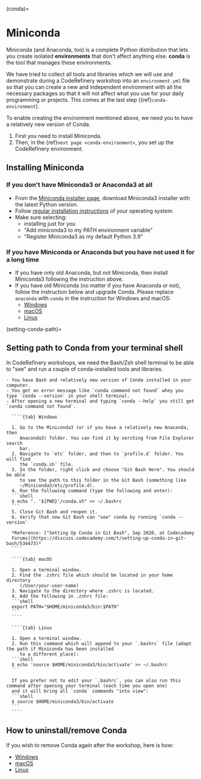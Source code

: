 (conda)=

# Miniconda

Miniconda (and Anaconda, too) is a complete Python distribution that lets
you create isolated **environments** that don't affect anything else.
**conda** is the tool that manages these environments.

We have tried to collect all tools and libraries which we will use and
demonstrate during a CodeRefinery workshop into an `environment.yml` file so
that you can create a new and independent environment with all the necessary
packages so that it will not affect what you use for your daily programming or
projects. This comes at the last step ({ref}`conda-environment`).

To enable creating the environment mentioned above, we need you to have a
relatively new version of Conda.

1. First you need to install Miniconda.
2. Then, in the {ref}`next page <conda-environment>`, you set up the
   CodeRefinery environment.



## Installing Miniconda

### If you don't have Miniconda3 or Anaconda3 at all

- From the [Miniconda installer page](https://docs.conda.io/en/latest/miniconda.html),
  download Miniconda3 installer with the latest Python version.
- Follow [regular installation instructions](https://conda.io/projects/conda/en/latest/user-guide/install/index.html#regular-installation)
  of your operating system.
- Make sure selecting:
    - installing just for you
    - "Add miniconda3 to my PATH environment variable"
    - "Register Miniconda3 as my default Python 3.9"


### If you have Miniconda or Anaconda but you have not used it for a long time

- If you have only old Anaconda, but not Miniconda, then install Miniconda3
  following the instruction above.
- If you have old Miniconda (no matter if you have Anaconda or not), follow the
  instruction below and upgrade Conda. Please replace `anaconda` with `conda`
  in the instruction for Windows and macOS:
    - [Windows](https://docs.conda.io/projects/continuumio-conda/en/latest/user-guide/install/windows.html#updating-conda)
    - [macOS](https://docs.conda.io/projects/continuumio-conda/en/latest/user-guide/install/macos.html#updating-anaconda-or-miniconda)
    - [Linux](https://docs.conda.io/projects/continuumio-conda/en/latest/user-guide/install/linux.html#updating-anaconda-or-miniconda)


(setting-conda-path)=

## Setting path to Conda from your terminal shell

In CodeRefinery workshops, we need the Bash/Zsh shell terminal to be able to "see" and
run a couple of conda-installed tools and libraries.

```{prereq}
- You have Bash and relatively new version of Conda installed in your computer.
- You get an error message like `conda command not found` whey you type `conda --version` in your shell terminal.
- After opening a new terminal and typing `conda --help` you still get `conda command not found`.
```

`````{tabs}
  ````{tab} Windows

  1. Go to the Miniconda3 (or if you have a relatively new Anaconda, then
     Anaconda3) folder. You can find it by serching from File Explorer search
     bar.
  2. Navigate to `etc` folder, and then to `profile.d` folder. You will find
     the `conda.sh` file.
  3. In the folder, right click and choose "Git Bash Here". You should be able
     to see the path to this folder in the Git Bash (something like
     ~/Miniconda3/etc/profile.d).
  4. Run the following command (type the following and enter):
  ```shell
  $ echo ". '${PWD}'/conda.sh" >> ~/.bashrc
  ```
  5. Close Git Bash and reopen it.
  6. Verify that now Git Bash can "see" conda by running `conda --version`

  *Reference: ["Setting Up Conda in Git Bash", Sep 2020, at Codecademy
  Forums](https://discuss.codecademy.com/t/setting-up-conda-in-git-bash/534473)*
  ````

  ````{tab} macOS

  1. Open a terminal window.
  2. Find the .zshrc file which should be located in your home directory
     (/User/your-user-name)
  3. Navigate to the directory where .zshrc is located.
  4. Add the following in .zshrc file:
  ```shell
  export PATH="$HOME/miniconda3/bin:$PATH"
  ```
  ````

  ````{tab} Linux

  1. Open a terminal window.
  2. Run this command which will append to your `.bashrc` file (adapt the path if Miniconda has been installed
     to a different place):
  ```shell
  $ echo 'source $HOME/miniconda3/bin/activate' >> ~/.bashrc
  ```

  If you prefer not to edit your `.bashrc`, you can also run this command after opening your terminal (each time you open one)
  and it will bring all `conda` commands "into view":
  ```shell
  $ source $HOME/miniconda3/bin/activate
  ```
  ````
`````


## How to uninstall/remove Conda

If you wish to remove Conda again after the workshop, here is how:

- [Windows](https://docs.conda.io/projects/continuumio-conda/en/latest/user-guide/install/windows.html#uninstalling-conda)
- [macOS](https://docs.conda.io/projects/continuumio-conda/en/latest/user-guide/install/macos.html#uninstalling-anaconda-or-miniconda)
- [Linux](https://docs.conda.io/projects/continuumio-conda/en/latest/user-guide/install/linux.html#uninstalling-anaconda-or-miniconda)

